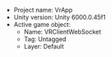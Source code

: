 <!-- UNITY CODE ASSIST INSTRUCTIONS START -->
- Project name: VrApp
- Unity version: Unity 6000.0.45f1
- Active game object:
  - Name: VRClientWebSocket
  - Tag: Untagged
  - Layer: Default
<!-- UNITY CODE ASSIST INSTRUCTIONS END -->